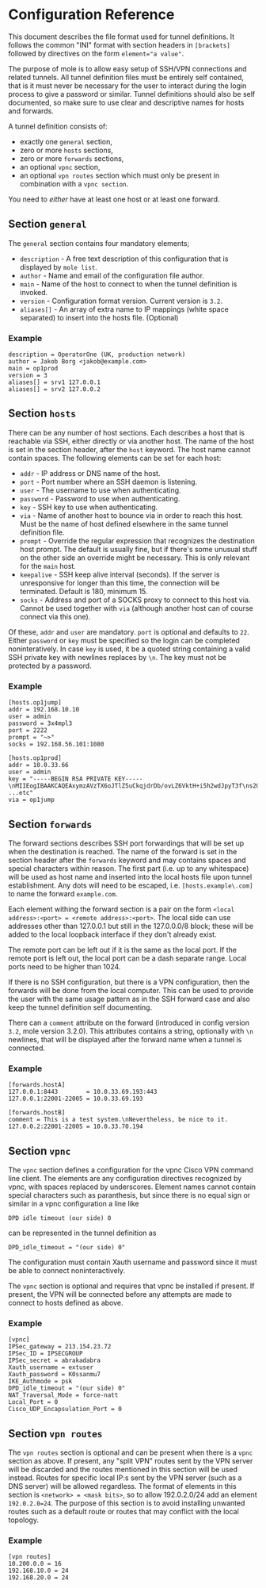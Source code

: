 Configuration Reference
=======================

This document describes the file format used for tunnel definitions. It follows
the common "INI" format with section headers in `[brackets]` followed by
directives on the form `element="a value"`.

The purpose of mole is to allow easy setup of SSH/VPN connections and related
tunnels. All tunnel definition files must be entirely self contained, that is
it must never be necessary for the user to interact during the login process to
give a password or similar. Tunnel definitions should also be self documented,
so make sure to use clear and descriptive names for hosts and forwards.

A tunnel definition consists of:

  - exactly one `general` section,
  - zero or more `hosts` sections,
  - zero or more `forwards` sections,
  - an optional `vpnc` section,
  - an optional `vpn routes` section which must only be present in combination
    with a `vpnc section`.

You need to *either* have at least one host or at least one forward.

Section `general`
------------------

The `general` section contains four mandatory elements;

  - `description` - A free text description of this configuration that is
    displayed by `mole list`.
  - `author` - Name and email of the configuration file author.
  - `main` - Name of the host to connect to when the tunnel definition is
    invoked.
  - `version` - Configuration format version. Current version is `3.2`.
  - `aliases[]` - An array of extra name to IP mappings (white space separated)
    to insert into the hosts file. (Optional)

### Example

    description = OperatorOne (UK, production network)
    author = Jakob Borg <jakob@example.com>
    main = op1prod
    version = 3
    aliases[] = srv1 127.0.0.1
    aliases[] = srv2 127.0.0.2

Section `hosts`
---------------

There can be any number of host sections. Each describes a host that is
reachable via SSH, either directly or via another host. The name of the host is
set in the section header, after the `host` keyword. The host name cannot
contain spaces. The following elements can be set for each host:

  - `addr` - IP address or DNS name of the host.
  - `port` - Port number where an SSH daemon is listening.
  - `user` - The username to use when authenticating.
  - `password` - Password to use when authenticating.
  - `key` - SSH key to use when authenticating.
  - `via` - Name of another host to bounce via in order to reach this host.
    Must be the name of host defined elsewhere in the same tunnel definition
    file.
  - `prompt` - Override the regular expression that recognizes the destination
    host prompt. The default is usually fine, but if there's some unusual stuff
    on the other side an override might be necessary. This is only relevant for
    the `main` host.
  - `keepalive` - SSH keep alive interval (seconds). If the server is
    unresponsive for longer than this time, the connection will be terminated.
    Default is 180, minimum 15.
  - `socks` - Address and port of a SOCKS proxy to connect to this host
    via. Cannot be used together with `via` (although another host can
    of course connect via this one).

Of these, `addr` and `user` are mandatory. `port` is optional and
defaults to `22`. Either `password` or `key` must be specified so the
login can be completed noninteratively. In case `key` is used, it be a
quoted string containing a valid SSH private key with newlines replaces
by `\n`. The key must not be protected by a password.

### Example

    [hosts.op1jump]
    addr = 192.168.10.10
    user = admin
    password = 3x4mpl3
    port = 2222
    prompt = "~>"
    socks = 192.168.56.101:1080

    [hosts.op1prod]
    addr = 10.0.33.66
    user = admin
    key = "-----BEGIN RSA PRIVATE KEY-----\nMIIEogIBAAKCAQEAxymzAVzTX6oJTlZ5uCkqjdrDb/ovLZ6VktH+i5h2wdJpyT3f\ns2Q23e ...etc"
    via = op1jump

Section `forwards`
-----------------

The forward sections describes SSH port forwardings that will be set up
when the destination is reached. The name of the forward is set in the
section header after the `forwards` keyword and may contains spaces and
special characters within reason. The first part (i.e. up to any
whitespace) will be used as host name and inserted into the local hosts
file upon tunnel establishment. Any dots will need to be escaped, i.e.
`[hosts.example\.com]` to name the forward `example.com`.

Each element withing the forward section is a pair on the form
`<local address>:<port> = <remote address>:<port>`. The local side can use
addresses other than 127.0.0.1 but still in the 127.0.0.0/8 block; these
will be added to the local loopback interface if they don't already
exist.

The remote port can be left out if it is the same as the local port. If
the remote port is left out, the local port can be a dash separate
range. Local ports need to be higher than 1024.

If there is no SSH configuration, but there is a VPN configuration, then
the forwards will be done from the local computer.  This can be used to
provide the user with the same usage pattern as in the SSH forward case
and also keep the tunnel definition self documenting.

There can a `comment` attribute on the forward (introduced in config version
`3.2`, mole version 3.2.0). This attributes contains a string, optionally
with `\n` newlines, that will be displayed after the forward name when a
tunnel is connected.

### Example

    [forwards.hostA]
    127.0.0.1:8443        = 10.0.33.69.193:443
    127.0.0.1:22001-22005 = 10.0.33.69.193

    [forwards.hostB]
    comment = This is a test system.\nNevertheless, be nice to it.
    127.0.0.2:22001-22005 = 10.0.33.70.194


Section `vpnc`
--------------

The `vpnc` section defines a configuration for the vpnc Cisco VPN command line
client. The elements are any configuration directives recognized by vpnc, with
spaces replaced by underscores. Element names cannot contain special characters
such as paranthesis, but since there is no equal sign or similar in a vpnc
configuration a line like

    DPD idle timeout (our side) 0

can be represented in the tunnel definition as

    DPD_idle_timeout = "(our side) 0"

The configuration must contain Xauth username and password since it must be
able to connect noninteractively.

The `vpnc` section is optional and requires that vpnc be installed if present.
If present, the VPN will be connected before any attempts are made to connect
to hosts defined as above.

### Example

    [vpnc]
    IPSec_gateway = 213.154.23.72
    IPSec_ID = IPSECGROUP
    IPSec_secret = abrakadabra
    Xauth_username = extuser
    Xauth_password = K0ssanmu7
    IKE_Authmode = psk
    DPD_idle_timeout = "(our side) 0"
    NAT_Traversal_Mode = force-natt
    Local_Port = 0
    Cisco_UDP_Encapsulation_Port = 0

Section `vpn routes`
--------------------

The `vpn routes` section is optional and can be present when there is a `vpnc`
section as above. If present, any "split VPN" routes sent by the VPN server
will be discarded and the routes mentioned in this section will be used
instead. Routes for specific local IP:s sent by the VPN server (such as a DNS
server) will be allowed regardless. The format of elements in this section is
`<network> = <mask bits>`, so to allow 192.0.2.0/24 add an element
`192.0.2.0=24`. The purpose of this section is to avoid installing unwanted
routes such as a default route or routes that may conflict with the local
topology.

### Example

    [vpn routes]
    10.200.0.0 = 16
    192.168.10.0 = 24
    192.168.20.0 = 24
